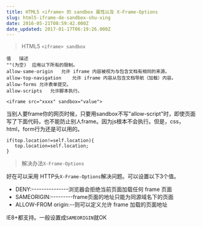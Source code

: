 ```yaml
---
title: HTML5 <iframe> 的 sandbox 属性以及 X-Frame-Options
slug: html5-iframe-de-sandbox-shu-xing
date: 2016-05-21T08:59:42.000Z
date_updated: 2017-01-17T06:19:26.000Z
---
```


> HTML5 `<iframe> sandbox`

    值	描述
    ""(为空)	应用以下所有的限制。
    allow-same-origin	允许 iframe 内容被视为与包含文档有相同的来源。
    allow-top-navigation	允许 iframe 内容从包含文档导航（加载）内容。
    allow-forms	允许表单提交。
    allow-scripts	允许脚本执行。
    

`<iframe src="xxxx" sandbox="value">`

当别人要frame你的网页时候，只要用sandbox不写"allow-script"时，即使页面写了下面代码，也不能防止别人frame。因为js根本不会执行。但是，css，html，form行为还是可以用的。

    if(top.location!=self.location){
       top.location=self.location;
    }
    

> 解决办法`X-Frame-Options`

好在可以采用 HTTP头`X-Frame-Options`解决问题。可以设置以下3个值。

- DENY:---------------浏览器会拒绝当前页面加载任何 frame 页面
- SAMEORIGIN:---------frame页面的地址只能为同源域名下的页面
- ALLOW-FROM origin:--则可以定义允许 frame 加载的页面地址

IE8+都支持。一般设置成`SAMEORIGIN`就OK
